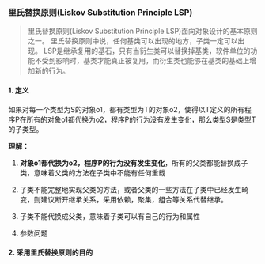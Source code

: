 ### 里氏替换原则(Liskov Substitution Principle LSP)

> 里氏替换原则(Liskov Substitution Principle LSP)面向对象设计的基本原则之一。 里氏替换原则中说，任何基类可以出现的地方，子类一定可以出现。 LSP是继承复用的基石，只有当衍生类可以替换掉基类，软件单位的功能不受到影响时，基类才能真正被复用，而衍生类也能够在基类的基础上增加新的行为。

#### 1. 定义
如果对每一个类型为S的对象o1，都有类型为T的对象o2，使得以T定义的所有程序P在所有的对象o1都代换为o2，程序P的行为没有发生变化，那么类型S是类型T的子类型。

**理解：**
1. **对象o1都代换为o2，程序P的行为没有发生变化**，所有的父类都能替换成子类，意味着父类的方法在子类中不能有任何重载

2. 子类不能完整地实现父类的方法，或者父类的一些方法在子类中已经发生畸变，则建议断开继承关系，采用依赖，聚集，组合等关系代替继承。

3. 子类不能代换成父类，意味着子类可以有自己的行为和属性

4. 参数问题

#### 2. 采用里氏替换原则的目的











